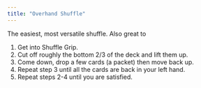 ```yaml
---
title: "Overhand Shuffle"
---
```


The easiest, most versatile shuffle. Also great to

1. Get into Shuffle Grip.
2. Cut off roughly the bottom 2/3 of the deck and lift them up.
3. Come down, drop a few cards (a packet) then move back up.
4. Repeat step 3 until all the cards are back in your left hand.
5. Repeat steps 2-4 until you are satisfied.
